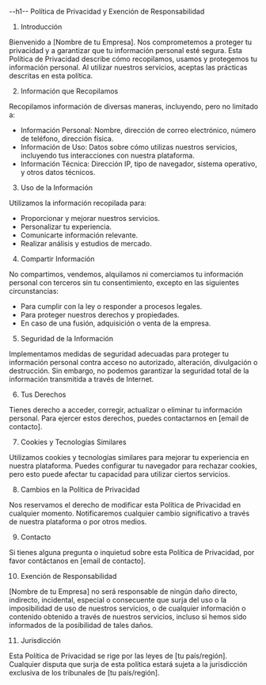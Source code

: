 --h1-- Política de Privacidad y Exención de Responsabilidad

1. Introducción

Bienvenido a [Nombre de tu Empresa]. Nos comprometemos a proteger tu privacidad y a garantizar que tu información personal esté segura. Esta Política de Privacidad describe cómo recopilamos, usamos y protegemos tu información personal. Al utilizar nuestros servicios, aceptas las prácticas descritas en esta política.

2. Información que Recopilamos

Recopilamos información de diversas maneras, incluyendo, pero no limitado a:

- Información Personal: Nombre, dirección de correo electrónico, número de teléfono, dirección física.
- Información de Uso: Datos sobre cómo utilizas nuestros servicios, incluyendo tus interacciones con nuestra plataforma.
- Información Técnica: Dirección IP, tipo de navegador, sistema operativo, y otros datos técnicos.

3. Uso de la Información

Utilizamos la información recopilada para:

- Proporcionar y mejorar nuestros servicios.
- Personalizar tu experiencia.
- Comunicarte información relevante.
- Realizar análisis y estudios de mercado.

4. Compartir Información

No compartimos, vendemos, alquilamos ni comerciamos tu información personal con terceros sin tu consentimiento, excepto en las siguientes circunstancias:

- Para cumplir con la ley o responder a procesos legales.
- Para proteger nuestros derechos y propiedades.
- En caso de una fusión, adquisición o venta de la empresa.

5. Seguridad de la Información

Implementamos medidas de seguridad adecuadas para proteger tu información personal contra acceso no autorizado, alteración, divulgación o destrucción. Sin embargo, no podemos garantizar la seguridad total de la información transmitida a través de Internet.

6. Tus Derechos

Tienes derecho a acceder, corregir, actualizar o eliminar tu información personal. Para ejercer estos derechos, puedes contactarnos en [email de contacto].

7. Cookies y Tecnologías Similares

Utilizamos cookies y tecnologías similares para mejorar tu experiencia en nuestra plataforma. Puedes configurar tu navegador para rechazar cookies, pero esto puede afectar tu capacidad para utilizar ciertos servicios.

8. Cambios en la Política de Privacidad

Nos reservamos el derecho de modificar esta Política de Privacidad en cualquier momento. Notificaremos cualquier cambio significativo a través de nuestra plataforma o por otros medios.

9. Contacto

Si tienes alguna pregunta o inquietud sobre esta Política de Privacidad, por favor contáctanos en [email de contacto].

10. Exención de Responsabilidad

[Nombre de tu Empresa] no será responsable de ningún daño directo, indirecto, incidental, especial o consecuente que surja del uso o la imposibilidad de uso de nuestros servicios, o de cualquier información o contenido obtenido a través de nuestros servicios, incluso si hemos sido informados de la posibilidad de tales daños.

11. Jurisdicción

Esta Política de Privacidad se rige por las leyes de [tu país/región]. Cualquier disputa que surja de esta política estará sujeta a la jurisdicción exclusiva de los tribunales de [tu país/región].
